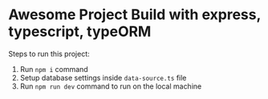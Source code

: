 # Awesome Project Build with express, typescript, typeORM

Steps to run this project:

1. Run `npm i` command
2. Setup database settings inside `data-source.ts` file
3. Run `npm run dev` command to run on the local machine
